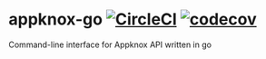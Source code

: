 # appknox-go [![CircleCI](https://circleci.com/gh/appknox/appknox-go.svg?style=svg)](https://circleci.com/gh/appknox/appknox-go) [![codecov](https://codecov.io/gh/appknox/appknox-go/branch/develop/graph/badge.svg)](https://codecov.io/gh/appknox/appknox-go)
Command-line interface for Appknox API written in go
